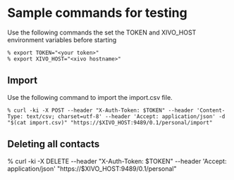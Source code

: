 # Sample commands for testing

Use the following commands the set the TOKEN and XIVO_HOST environment variables before starting

    % export TOKEN="<your token>"
    % export XIVO_HOST="<xivo hostname>"


## Import

Use the following command to import the import.csv file.

    % curl -ki -X POST --header "X-Auth-Token: $TOKEN" --header 'Content-Type: text/csv; charset=utf-8' --header 'Accept: application/json' -d "$(cat import.csv)" "https://$XIVO_HOST:9489/0.1/personal/import"

## Deleting all contacts

   % curl -ki -X DELETE --header "X-Auth-Token: $TOKEN" --header 'Accept: application/json' "https://$XIVO_HOST:9489/0.1/personal"
